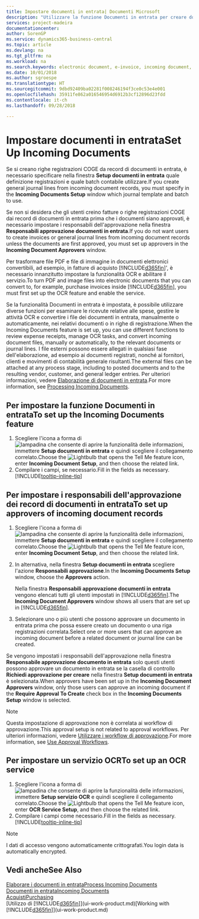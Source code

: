 ```yaml
---
title: Impostare documenti in entrata| Documenti Microsoft
description: "Utilizzare la funzione Documenti in entrata per creare documenti elettronici, gestire le attività OCR, importare le fatture e convertire i file immagine."
services: project-madeira
documentationcenter: 
author: SorenGP
ms.service: dynamics365-business-central
ms.topic: article
ms.devlang: na
ms.tgt_pltfrm: na
ms.workload: na
ms.search.keywords: electronic document, e-invoice, incoming document, OCR, ecommerce, document exchange, import invoice
ms.date: 10/01/2018
ms.author: sgroespe
ms.translationtype: HT
ms.sourcegitcommit: 9dbd92409ba02281f008246194f3ce0c53e4e001
ms.openlocfilehash: 35911fe862a016546954d6912b3cf12896d23fdd
ms.contentlocale: it-ch
ms.lasthandoff: 09/28/2018

---
```

# <a name="set-up-incoming-documents"></a><span data-ttu-id="d2f49-103">Impostare documenti in entrata</span><span class="sxs-lookup"><span data-stu-id="d2f49-103">Set Up Incoming Documents</span></span>
<span data-ttu-id="d2f49-104">Se si creano righe registrazioni COGE da record di documenti in entrata, è necessario specificare nella finestra **Setup documenti in entrata** quale definizione registrazioni e quale batch contabile utilizzare.</span><span class="sxs-lookup"><span data-stu-id="d2f49-104">If you create general journal lines from incoming document records, you must specify in the **Incoming Documents Setup** window which journal template and batch to use.</span></span>

<span data-ttu-id="d2f49-105">Se non si desidera che gli utenti creino fatture o righe registrazioni COGE dai record di documenti in entrata prima che i documenti siano approvati, è necessario impostare i responsabili dell'approvazione nella finestra **Responsabili approvazione documenti in entrata**.</span><span class="sxs-lookup"><span data-stu-id="d2f49-105">If you do not want users to create invoices or general journal lines from incoming document records unless the documents are first approved, you must set up approvers in the **Incoming Document Approvers** window.</span></span>

<span data-ttu-id="d2f49-106">Per trasformare file PDF e file di immagine in documenti elettronici convertibili, ad esempio, in fatture di acquisto [!INCLUDE[d365fin](includes/d365fin_md.md)]', è necessario innanzitutto impostare la funzionalità OCR e abilitare il servizio.</span><span class="sxs-lookup"><span data-stu-id="d2f49-106">To turn PDF and image files into electronic documents that you can convert to, for example, purchase invoices inside [!INCLUDE[d365fin](includes/d365fin_md.md)], you must first set up the OCR feature and enable the service.</span></span>

<span data-ttu-id="d2f49-107">Se la funzionalità Documenti in entrata è impostata, è possibile utilizzare diverse funzioni per esaminare le ricevute relative alle spese, gestire le attività OCR e convertire i file dei documenti in entrata, manualmente o automaticamente, nei relativi documenti o in righe di registrazione.</span><span class="sxs-lookup"><span data-stu-id="d2f49-107">When the Incoming Documents feature is set up, you can use different functions to review expense receipts, manage OCR tasks, and convert incoming document files, manually or automatically, to the relevant documents or journal lines.</span></span> <span data-ttu-id="d2f49-108">I file esterni possono essere allegati in qualsiasi fase dell'elaborazione, ad esempio ai documenti registrati, nonché ai fornitori, clienti e movimenti di contabilità generale risultanti.</span><span class="sxs-lookup"><span data-stu-id="d2f49-108">The external files can be attached at any process stage, including to posted documents and to the resulting vendor, customer, and general ledger entries.</span></span> <span data-ttu-id="d2f49-109">Per ulteriori informazioni, vedere [Elaborazione di documenti in entrata](across-process-income-documents.md).</span><span class="sxs-lookup"><span data-stu-id="d2f49-109">For more information, see [Processing Incoming Documents](across-process-income-documents.md).</span></span>

## <a name="to-set-up-the-incoming-documents-feature"></a><span data-ttu-id="d2f49-110">Per impostare la funzione Documenti in entrata</span><span class="sxs-lookup"><span data-stu-id="d2f49-110">To set up the Incoming Documents feature</span></span>
1. <span data-ttu-id="d2f49-111">Scegliere l'icona a forma di ![lampadina che consente di aprire la funzionalità delle informazioni](media/ui-search/search_small.png "Informazioni sull'operazione che si desidera eseguire"), immettere **Setup documenti in entrata** e quindi scegliere il collegamento correlato.</span><span class="sxs-lookup"><span data-stu-id="d2f49-111">Choose the ![Lightbulb that opens the Tell Me feature](media/ui-search/search_small.png "Tell me what you want to do") icon, enter **Incoming Document Setup**, and then choose the related link.</span></span>
2. <span data-ttu-id="d2f49-112">Compilare i campi, se necessario.</span><span class="sxs-lookup"><span data-stu-id="d2f49-112">Fill in the fields as necessary.</span></span> [!INCLUDE[tooltip-inline-tip](includes/tooltip-inline-tip_md.md)]

## <a name="to-set-up-approvers-of-incoming-document-records"></a><span data-ttu-id="d2f49-113">Per impostare i responsabili dell'approvazione dei record di documenti in entrata</span><span class="sxs-lookup"><span data-stu-id="d2f49-113">To set up approvers of incoming document records</span></span>
1. <span data-ttu-id="d2f49-114">Scegliere l'icona a forma di ![lampadina che consente di aprire la funzionalità delle informazioni](media/ui-search/search_small.png "Informazioni sull'operazione che si desidera eseguire"), immettere **Setup documenti in entrata** e quindi scegliere il collegamento correlato.</span><span class="sxs-lookup"><span data-stu-id="d2f49-114">Choose the ![Lightbulb that opens the Tell Me feature](media/ui-search/search_small.png "Tell me what you want to do") icon, enter **Incoming Document Setup**, and then choose the related link.</span></span>  
2. <span data-ttu-id="d2f49-115">In alternativa, nella finestra **Setup documenti in entrata** scegliere l'azione **Responsabili approvazione**.</span><span class="sxs-lookup"><span data-stu-id="d2f49-115">In the **Incoming Documents Setup** window, choose the **Approvers** action.</span></span>

    <span data-ttu-id="d2f49-116">Nella finestra **Responsabili approvazione documenti in entrata** vengono elencati tutti gli utenti impostati in [!INCLUDE[d365fin](includes/d365fin_md.md)].</span><span class="sxs-lookup"><span data-stu-id="d2f49-116">The **Incoming Document Approvers** window shows all users that are set up in [!INCLUDE[d365fin](includes/d365fin_md.md)].</span></span>  
3. <span data-ttu-id="d2f49-117">Selezionare uno o più utenti che possono approvare un documento in entrata prima che possa essere creato un documento o una riga registrazioni correlata.</span><span class="sxs-lookup"><span data-stu-id="d2f49-117">Select one or more users that can approve an incoming document before a related document or journal line can be created.</span></span>

<span data-ttu-id="d2f49-118">Se vengono impostati i responsabili dell'approvazione nella finestra **Responsabile approvazione documento in entrata** solo questi utenti possono approvare un documento in entrata se la casella di controllo **Richiedi approvazione per creare** nella finestra **Setup documenti in entrata** è selezionata.</span><span class="sxs-lookup"><span data-stu-id="d2f49-118">When approvers have been set up in the **Incoming Document Approvers** window, only those users can approve an incoming document if the **Require Approval To Create** check box in the **Incoming Documents Setup** window is selected.</span></span>

> [!NOTE]  
>   <span data-ttu-id="d2f49-119">Questa impostazione di approvazione non è correlata ai workflow di approvazione.</span><span class="sxs-lookup"><span data-stu-id="d2f49-119">This approval setup is not related to approval workflows.</span></span> <span data-ttu-id="d2f49-120">Per ulteriori informazioni, vedere [Utilizzare i workflow di approvazione](across-how-use-approval-workflows.md).</span><span class="sxs-lookup"><span data-stu-id="d2f49-120">For more information, see [Use Approval Workflows](across-how-use-approval-workflows.md).</span></span>

## <a name="to-set-up-an-ocr-service"></a><span data-ttu-id="d2f49-121">Per impostare un servizio OCR</span><span class="sxs-lookup"><span data-stu-id="d2f49-121">To set up an OCR service</span></span>
1. <span data-ttu-id="d2f49-122">Scegliere l'icona a forma di ![lampadina che consente di aprire la funzionalità delle informazioni](media/ui-search/search_small.png "Informazioni sull'operazione che si desidera eseguire"), immettere **Setup servizio OCR** e quindi scegliere il collegamento correlato.</span><span class="sxs-lookup"><span data-stu-id="d2f49-122">Choose the ![Lightbulb that opens the Tell Me feature](media/ui-search/search_small.png "Tell me what you want to do") icon, enter **OCR Service Setup**, and then choose the related link.</span></span>
2. <span data-ttu-id="d2f49-123">Compilare i campi come necessario.</span><span class="sxs-lookup"><span data-stu-id="d2f49-123">Fill in the fields as necessary.</span></span> [!INCLUDE[tooltip-inline-tip](includes/tooltip-inline-tip_md.md)]

> [!NOTE]  
> <span data-ttu-id="d2f49-124">I dati di accesso vengono automaticamente crittografati.</span><span class="sxs-lookup"><span data-stu-id="d2f49-124">You login data is automatically encrypted.</span></span>

## <a name="see-also"></a><span data-ttu-id="d2f49-125">Vedi anche</span><span class="sxs-lookup"><span data-stu-id="d2f49-125">See Also</span></span>
[<span data-ttu-id="d2f49-126">Elaborare i documenti in entrata</span><span class="sxs-lookup"><span data-stu-id="d2f49-126">Process Incoming Documents</span></span>](across-process-income-documents.md)  
[<span data-ttu-id="d2f49-127">Documenti in entrata</span><span class="sxs-lookup"><span data-stu-id="d2f49-127">Incoming Documents</span></span>](across-income-documents.md)  
[<span data-ttu-id="d2f49-128">Acquisti</span><span class="sxs-lookup"><span data-stu-id="d2f49-128">Purchasing</span></span>](purchasing-manage-purchasing.md)  
<span data-ttu-id="d2f49-129">[Utilizzo di [!INCLUDE[d365fin](includes/d365fin_md.md)]](ui-work-product.md)</span><span class="sxs-lookup"><span data-stu-id="d2f49-129">[Working with [!INCLUDE[d365fin](includes/d365fin_md.md)]](ui-work-product.md)</span></span>

